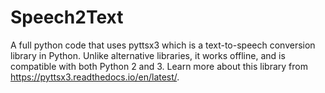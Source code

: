 # Speech2Text
A full python code that uses pyttsx3 which is a text-to-speech conversion library in Python. Unlike alternative libraries, it works offline, and is compatible with both Python 2 and 3. Learn more about this library from https://pyttsx3.readthedocs.io/en/latest/.
